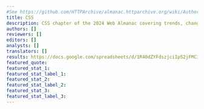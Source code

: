 ```yaml
---
#See https://github.com/HTTPArchive/almanac.httparchive.org/wiki/Authors'-Guide#metadata-to-add-at-the-top-of-your-chapters
title: CSS
description: CSS chapter of the 2024 Web Almanac covering trends, changes, and patterns in CSS use across the web.
authors: []
reviewers: []
editors: []
analysts: []
translators: []
results: https://docs.google.com/spreadsheets/d/1R40dZYFdszjciIpS2jFMC3mPpZC-xHJnEE42xTEVY2w/
featured_quote:
featured_stat_1:
featured_stat_label_1:
featured_stat_2:
featured_stat_label_2:
featured_stat_3:
featured_stat_label_3:
---
```

